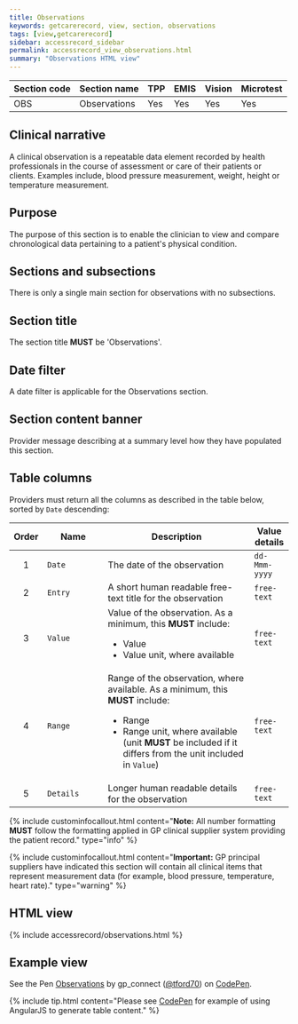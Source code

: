 ```yaml
---
title: Observations
keywords: getcarerecord, view, section, observations
tags: [view,getcarerecord]
sidebar: accessrecord_sidebar
permalink: accessrecord_view_observations.html
summary: "Observations HTML view"
---
```



| Section code | Section name | TPP | EMIS | Vision | Microtest |
| ------------ | ------------ |-----|------|------|-----------|
| OBS | Observations | Yes | Yes | Yes | Yes |

## Clinical narrative ##

A clinical observation is a repeatable data element recorded by health professionals in the course of assessment or care of their patients or clients. Examples include, blood pressure measurement, weight, height or temperature measurement.

## Purpose ##

The purpose of this section is to enable the clinician to view and compare chronological data pertaining to a patient's physical condition.

## Sections and subsections ##

There is only a single main section for observations with no subsections.

## Section title ##

The section title **MUST** be 'Observations'.

## Date filter ##

A date filter is applicable for the Observations section.

## Section content banner ##

Provider message describing at a summary level how they have populated this section.

## Table columns ##

Providers must return all the columns as described in the table below, sorted by `Date` descending:

<div>
<table>
<thead>
  <tr class="header">
	<th width="5%">Order</th>
	<th width="23%">Name</th>
	<th width="58%">Description</th>
	<th width="14%">Value details</th>
  </tr>
 </thead>
  <tr>
    <td align="center">1</td>
    <td><code>Date</code> <em class="fa fa-sort-desc" aria-hidden="true"></em> </td>
    <td>The date of the observation</td>
    <td><code>dd-Mmm-yyyy</code></td>
  </tr> 
  <tr>
    <td align="center">2</td>
    <td><code>Entry</code></td>
    <td>A short human readable free-text title for the observation</td>
    <td><code>free-text</code></td>
  </tr>
  <tr>
    <td align="center">3</td>
    <td><code>Value</code></td>
	  <td>Value of the observation. As a minimum, this <strong>MUST</strong> include:
		<ul>
			<li>Value</li>
			<li>Value unit, where available</li>
		</ul>
	  </td>
    <td><code>free-text</code></td>
  </tr>
  <tr>
    <td align="center">4</td>
    <td><code>Range</code></td>
    <td>Range of the observation, where available. As a minimum, this <strong>MUST</strong> include:
		<ul>
			<li>Range</li>
			<li>Range unit, where available (unit <strong>MUST</strong> be included if it differs from the unit included in <code>Value</code>)</li>
		</ul>
	</td>
	<td><code>free-text</code></td>
  </tr>
  <tr>
    <td align="center">5</td>
    <td><code>Details</code></td>
    <td>Longer human readable details for the observation</td>
    <td><code>free-text</code></td>
  </tr>
</table>
</div>


{% include custominfocallout.html content="**Note:** All number formatting **MUST** follow the formatting applied in GP clinical supplier system providing the patient record." type="info" %}

{% include custominfocallout.html content="**Important:** GP principal suppliers have indicated this section will contain all clinical items that represent measurement data (for example, blood pressure, temperature, heart rate)." type="warning" %}
		
## HTML view ##

{% include accessrecord/observations.html %}

## Example view ##

<p data-height="475" data-theme-id="light" data-slug-hash="aENJMQ" data-default-tab="result" data-user="tford70" data-embed-version="2" data-pen-title="Observations" class="codepen">See the Pen <a href="https://codepen.io/tford70/pen/aENJMQ/">Observations</a> by gp_connect (<a href="https://codepen.io/tford70">@tford70</a>) on <a href="https://codepen.io">CodePen</a>.</p>
<script async src="https://production-assets.codepen.io/assets/embed/ei.js"></script>

{% include tip.html content="Please see [CodePen](https://codepen.io/gpconnect/pen/aENJMQ) for example of using AngularJS to generate table content." %}
